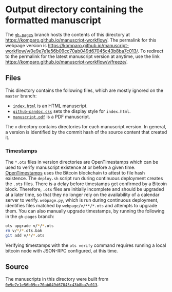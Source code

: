 # Output directory containing the formatted manuscript

The [`gh-pages`](https://github.com/komparo/manuscript-workflow/tree/gh-pages) branch hosts the contents of this directory at https://komparo.github.io/manuscript-workflow/.
The permalink for this webpage version is https://komparo.github.io/manuscript-workflow/v/0e9e7e1e56b09cc70ab049d67045c43b8ba7c013/.
To redirect to the permalink for the latest manuscript version at anytime, use the link https://komparo.github.io/manuscript-workflow/v/freeze/.

## Files

This directory contains the following files, which are mostly ignored on the `master` branch:

+ [`index.html`](index.html) is an HTML manuscript.
+ [`github-pandoc.css`](github-pandoc.css) sets the display style for `index.html`.
+ [`manuscript.pdf`](manuscript.pdf) is a PDF manuscript.

The `v` directory contains directories for each manuscript version.
In general, a version is identified by the commit hash of the source content that created it.

### Timestamps

The `*.ots` files in version directories are OpenTimestamps which can be used to verify manuscript existence at or before a given time.
[OpenTimestamps](https://opentimestamps.org/) uses the Bitcoin blockchain to attest to file hash existence.
The `deploy.sh` script run during continuous deployment creates the `.ots` files.
There is a delay before timestamps get confirmed by a Bitcoin block.
Therefore, `.ots` files are initially incomplete and should be upgraded at a later time, so that they no longer rely on the availability of a calendar server to verify.
`webpage.py`, which is run during continuous deployment, identifies files matched by `webpage/v/**/*.ots` and attempts to upgrade them.
You can also manually upgrade timestamps, by running the following in the `gh-pages` branch:

```sh
ots upgrade v/*/*.ots
rm v/*/*.ots.bak
git add v/*/*.ots
```

Verifying timestamps with the `ots verify` command requires running a local bitcoin node with JSON-RPC configured, at this time.

## Source

The manuscripts in this directory were built from
[`0e9e7e1e56b09cc70ab049d67045c43b8ba7c013`](https://github.com/komparo/manuscript-workflow/commit/0e9e7e1e56b09cc70ab049d67045c43b8ba7c013).
